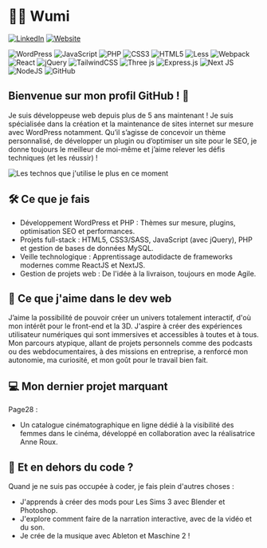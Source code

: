 # 👩‍💻 Wumi
[![LinkedIn](https://img.shields.io/badge/LinkedIn-%230077B5.svg?logo=linkedin&logoColor=white)](https://linkedin.com/in/https://www.linkedin.com/in/omowumi-olabisi)
[![Website](https://img.shields.io/badge/Portfolio-en?color=#d473d4)](https://omowumi-olabisi.fr)

![WordPress](https://img.shields.io/badge/WordPress-%23117AC9.svg?style=for-the-badge&logo=WordPress&logoColor=white) ![JavaScript](https://img.shields.io/badge/javascript-%23323330.svg?style=for-the-badge&logo=javascript&logoColor=%23F7DF1E) ![PHP](https://img.shields.io/badge/php-%23777BB4.svg?style=for-the-badge&logo=php&logoColor=white) ![CSS3](https://img.shields.io/badge/css3-%231572B6.svg?style=for-the-badge&logo=css3&logoColor=white) ![HTML5](https://img.shields.io/badge/html5-%23E34F26.svg?style=for-the-badge&logo=html5&logoColor=white) ![Less](https://img.shields.io/badge/less-2B4C80?style=for-the-badge&logo=less&logoColor=white) ![Webpack](https://img.shields.io/badge/webpack-%238DD6F9.svg?style=for-the-badge&logo=webpack&logoColor=black) ![React](https://img.shields.io/badge/react-%2320232a.svg?style=for-the-badge&logo=react&logoColor=%2361DAFB) ![jQuery](https://img.shields.io/badge/jquery-%230769AD.svg?style=for-the-badge&logo=jquery&logoColor=white) ![TailwindCSS](https://img.shields.io/badge/tailwindcss-%2338B2AC.svg?style=for-the-badge&logo=tailwind-css&logoColor=white) ![Three js](https://img.shields.io/badge/threejs-black?style=for-the-badge&logo=three.js&logoColor=white) ![Express.js](https://img.shields.io/badge/express.js-%23404d59.svg?style=for-the-badge&logo=express&logoColor=%2361DAFB) ![Next JS](https://img.shields.io/badge/Next-black?style=for-the-badge&logo=next.js&logoColor=white) ![NodeJS](https://img.shields.io/badge/node.js-6DA55F?style=for-the-badge&logo=node.js&logoColor=white) ![GitHub](https://img.shields.io/badge/github-%23121011.svg?style=for-the-badge&logo=github&logoColor=white)

## Bienvenue sur mon profil GitHub ! 🚀
Je suis développeuse web depuis plus de 5 ans maintenant ! Je suis spécialisée dans la création et la maintenance de sites internet sur mesure avec WordPress notamment. Qu’il s’agisse de concevoir un thème personnalisé, de développer un plugin ou d’optimiser un site pour le SEO, je donne toujours le meilleur de moi-même et j’aime relever les défis techniques (et les réussir) !

![Les technos que j'utilise le plus en ce moment](https://github-readme-stats.vercel.app/api/top-langs/?username=wumiolabisi&theme=buefy&hide_border=false&include_all_commits=false&count_private=false&layout=compact)

<!-- https://github.com/anuraghazra/github-readme-stats 
![Wumi's GitHub stats](https://github-readme-stats.vercel.app/api?username=wumiolabisi&show_icons=true&theme=buefy)

![](https://github-readme-streak-stats.herokuapp.com/?user=wumiolabisi&theme=buefy&hide_border=false)-->



## 🛠️ Ce que je fais
* Développement WordPress et PHP : Thèmes sur mesure, plugins, optimisation SEO et performances.
* Projets full-stack : HTML5, CSS3/SASS, JavaScript (avec jQuery), PHP et gestion de bases de données MySQL.
* Veille technologique : Apprentissage autodidacte de frameworks modernes comme ReactJS et NextJS.
* Gestion de projets web : De l'idée à la livraison, toujours en mode Agile.

## 🌟 Ce que j'aime dans le dev web
J’aime la possibilité de pouvoir créer un univers totalement interactif, d'où mon intérêt pour le front-end et la 3D. J'aspire à créer des expériences utilisateur numériques qui sont immersives et accessibles à toutes et à tous. Mon parcours atypique, allant de projets personnels comme des podcasts ou des webdocumentaires, à des missions en entreprise, a renforcé mon autonomie, ma curiosité, et mon goût pour le travail bien fait.

## 💻 Mon dernier projet marquant
Page28 :
* Un catalogue cinématographique en ligne dédié à la visibilité des femmes dans le cinéma, développé en collaboration avec la réalisatrice Anne Roux.

## 🎨 Et en dehors du code ?
Quand je ne suis pas occupée à coder, je fais plein d'autres choses :
* J'apprends à créer des mods pour Les Sims 3 avec Blender et Photoshop.
* J'explore comment faire de la narration interactive, avec de la vidéo et du son.
* Je crée de la musique avec Ableton et Maschine 2 !
 
